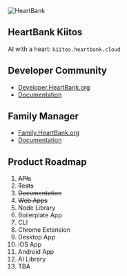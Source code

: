 ![HeartBank](https://cdn.rawgit.com/HeartBank/media/master/heartbank.png "HeartBank")

## HeartBank Kiitos

AI with a heart: `kiitos.heartbank.cloud`

## Developer Community
- [Developer.HeartBank.org](https://github.com/HeartBank/developer.heartbank.org)
- [Documentation](https://github.com/HeartBank/developer.heartbank.org/wiki/Introduction)

## Family Manager
- [Family.HeartBank.org](https://github.com/HeartBank/family.heartbank.org)
- [Documentation](https://github.com/HeartBank/family.heartbank.org/wiki/Introduction)

## Product Roadmap
1. ~~APIs~~
2. ~~Tests~~
3. ~~Documentation~~
4. ~~Web Apps~~
5. Node Library
5. Boilerplate App
6. CLI
7. Chrome Extension
8. Desktop App
9. iOS App
10. Android App
11. AI Library
12. TBA
